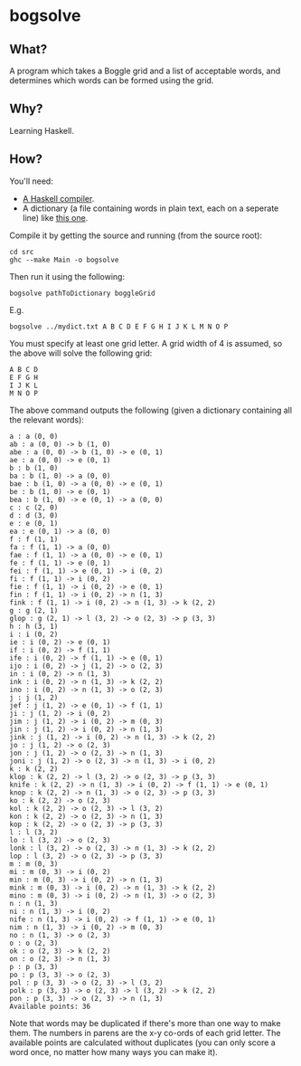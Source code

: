 bogsolve
========

What?
-----------

A program which takes a Boggle grid and a list of acceptable words, and determines which words can be formed using the grid.

Why?
----

Learning Haskell.

How?
----

You'll need:

  - [A Haskell compiler](http://hackage.haskell.org/platform).
  - A dictionary (a file containing words in plain text, each on a seperate line) like [this one](http://www.freebsd.org/cgi/cvsweb.cgi/src/share/dict/web2).

Compile it by getting the source and running (from the source root):

    cd src
    ghc --make Main -o bogsolve

Then run it using the following:

    bogsolve pathToDictionary boggleGrid

E.g.

    bogsolve ../mydict.txt A B C D E F G H I J K L M N O P

You must specify at least one grid letter. A grid width of 4 is assumed, so the above will solve the following grid:

    A B C D
    E F G H
    I J K L
    M N O P

The above command outputs the following (given a dictionary containing all the relevant words):

    a : a (0, 0)
    ab : a (0, 0) -> b (1, 0)
    abe : a (0, 0) -> b (1, 0) -> e (0, 1)
    ae : a (0, 0) -> e (0, 1)
    b : b (1, 0)
    ba : b (1, 0) -> a (0, 0)
    bae : b (1, 0) -> a (0, 0) -> e (0, 1)
    be : b (1, 0) -> e (0, 1)
    bea : b (1, 0) -> e (0, 1) -> a (0, 0)
    c : c (2, 0)
    d : d (3, 0)
    e : e (0, 1)
    ea : e (0, 1) -> a (0, 0)
    f : f (1, 1)
    fa : f (1, 1) -> a (0, 0)
    fae : f (1, 1) -> a (0, 0) -> e (0, 1)
    fe : f (1, 1) -> e (0, 1)
    fei : f (1, 1) -> e (0, 1) -> i (0, 2)
    fi : f (1, 1) -> i (0, 2)
    fie : f (1, 1) -> i (0, 2) -> e (0, 1)
    fin : f (1, 1) -> i (0, 2) -> n (1, 3)
    fink : f (1, 1) -> i (0, 2) -> n (1, 3) -> k (2, 2)
    g : g (2, 1)
    glop : g (2, 1) -> l (3, 2) -> o (2, 3) -> p (3, 3)
    h : h (3, 1)
    i : i (0, 2)
    ie : i (0, 2) -> e (0, 1)
    if : i (0, 2) -> f (1, 1)
    ife : i (0, 2) -> f (1, 1) -> e (0, 1)
    ijo : i (0, 2) -> j (1, 2) -> o (2, 3)
    in : i (0, 2) -> n (1, 3)
    ink : i (0, 2) -> n (1, 3) -> k (2, 2)
    ino : i (0, 2) -> n (1, 3) -> o (2, 3)
    j : j (1, 2)
    jef : j (1, 2) -> e (0, 1) -> f (1, 1)
    ji : j (1, 2) -> i (0, 2)
    jim : j (1, 2) -> i (0, 2) -> m (0, 3)
    jin : j (1, 2) -> i (0, 2) -> n (1, 3)
    jink : j (1, 2) -> i (0, 2) -> n (1, 3) -> k (2, 2)
    jo : j (1, 2) -> o (2, 3)
    jon : j (1, 2) -> o (2, 3) -> n (1, 3)
    joni : j (1, 2) -> o (2, 3) -> n (1, 3) -> i (0, 2)
    k : k (2, 2)
    klop : k (2, 2) -> l (3, 2) -> o (2, 3) -> p (3, 3)
    knife : k (2, 2) -> n (1, 3) -> i (0, 2) -> f (1, 1) -> e (0, 1)
    knop : k (2, 2) -> n (1, 3) -> o (2, 3) -> p (3, 3)
    ko : k (2, 2) -> o (2, 3)
    kol : k (2, 2) -> o (2, 3) -> l (3, 2)
    kon : k (2, 2) -> o (2, 3) -> n (1, 3)
    kop : k (2, 2) -> o (2, 3) -> p (3, 3)
    l : l (3, 2)
    lo : l (3, 2) -> o (2, 3)
    lonk : l (3, 2) -> o (2, 3) -> n (1, 3) -> k (2, 2)
    lop : l (3, 2) -> o (2, 3) -> p (3, 3)
    m : m (0, 3)
    mi : m (0, 3) -> i (0, 2)
    min : m (0, 3) -> i (0, 2) -> n (1, 3)
    mink : m (0, 3) -> i (0, 2) -> n (1, 3) -> k (2, 2)
    mino : m (0, 3) -> i (0, 2) -> n (1, 3) -> o (2, 3)
    n : n (1, 3)
    ni : n (1, 3) -> i (0, 2)
    nife : n (1, 3) -> i (0, 2) -> f (1, 1) -> e (0, 1)
    nim : n (1, 3) -> i (0, 2) -> m (0, 3)
    no : n (1, 3) -> o (2, 3)
    o : o (2, 3)
    ok : o (2, 3) -> k (2, 2)
    on : o (2, 3) -> n (1, 3)
    p : p (3, 3)
    po : p (3, 3) -> o (2, 3)
    pol : p (3, 3) -> o (2, 3) -> l (3, 2)
    polk : p (3, 3) -> o (2, 3) -> l (3, 2) -> k (2, 2)
    pon : p (3, 3) -> o (2, 3) -> n (1, 3)
    Available points: 36

Note that words may be duplicated if there's more than one way to make them. The numbers in parens are the x-y co-ords of each grid letter. The available points are calculated without duplicates (you can only score a word once, no matter how many ways you can make it).